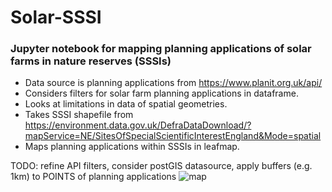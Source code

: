 # Solar-SSSI
### Jupyter notebook for mapping planning applications of solar farms in nature reserves (SSSIs)

- Data source is planning applications from https://www.planit.org.uk/api/ 
- Considers filters for solar farm planning applications in dataframe.
- Looks at limitations in data of spatial geometries.
- Takes SSSI shapefile from https://environment.data.gov.uk/DefraDataDownload/?mapService=NE/SitesOfSpecialScientificInterestEngland&Mode=spatial
- Maps planning applications within SSSIs in leafmap.

TODO: refine API filters, consider postGIS datasource, apply buffers (e.g. 1km) to POINTS of planning applications
![map](https://user-images.githubusercontent.com/10165571/137352704-ee9eb57b-77ff-45ce-b636-5c894a9fdbac.png)
